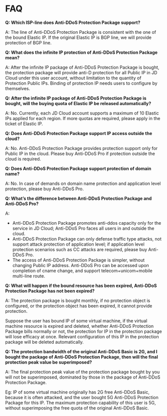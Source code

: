 # FAQ

**Q: Which ISP-line does Anti-DDoS Protection Package support?**

A: The line of Anti-DDoS Protection Package is consistent with the one of the bound Elastic IP. If the original Elastic IP is BGP line, we will provide protection of BGP line.

**Q: What does the infinite IP protection of Anti-DDoS Protection Package mean?**

A: After the infinite IP package of Anti-DDoS Protection Package is bought, the protection package will provide anti-D protection for all Public IP in JD Cloud under this user account, without limitation to the quantity of Protection Public IPs. Binding of protection IP needs users to configure by themselves.

**Q: After the infinite IP package of Anti-DDoS Protection Package is bought, will the buying quota of Elastic IP be released automatically?**

A: No. Currently, each JD Cloud account supports a maximum of 10 Elastic IPs applied for each region. If more quotas are required, please apply in the ticket of Elastic IP.

**Q: Does Anti-DDoS Protection Package support IP access outside the cloud?**

A: No. Anti-DDoS Protection Package provides protection support only for Public IP in the cloud. Please buy Anti-DDoS Pro if protection outside the cloud is required.

**Q: Does Anti-DDoS Protection Package support protection of domain name?**

A: No. In case of demands on domain name protection and application level protection, please buy Anti-DDoS Pro.

**Q: What’s the difference between Anti-DDoS Protection Package and Anti-DDoS Pro?**

A:

- Anti-DDoS Protection Package promotes anti-ddos capacity only for the service in JD Cloud; Anti-DDoS Pro faces all users in and outside the cloud.
- Anti-DDoS Protection Package can only defense traffic type attacks, not support attack protection of application level; if application level protection scenarios such as CC attacks are required, please buy Anti-DDoS Pro.
- The access of Anti-DDoS Protection Package is simpler, without changing Public IP address. Anti-DDoS Pro can be accessed upon completion of cname change, and support telecom+unicom+mobile multi-line route.

**Q: What will happen if the bound resource has been expired, Anti-DDoS Protection Package has not been expired?**

A: The protection package is bought monthly, if no protection object is configured, or the protection object has been expired, it cannot provide protection.

Suppose the user has bound IP of some virtual machine, if the virtual machine resource is expired and deleted, whether Anti-DDoS Protection Package bills normally or not, the protection for IP in the protection package will lose efficacy at once. Relevant configuration of this IP in the protection package will be deleted automatically.



**Q: The protection bandwidth of the original Anti-DDoS Basic is 2G, and I bought the package of Anti-DDoS Protection Package, then will the final protection peak value be superimposed?**

A: The final protection peak value of the protection package bought by you will not be superimposed, dominated by those in the package of Anti-DDoS Protection Package.

Eg: IP of some virtual machine originally has 2G free Anti-DDoS Basic, because it is often attacked, and the user bought 5G Anti-DDoS Protection Package for this IP. The maximum protection capability of this user is 5G, without superimposing the free quota of the original Anti-DDoS Basic.